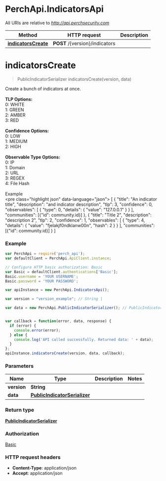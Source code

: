 # PerchApi.IndicatorsApi

All URIs are relative to *http://api.perchsecurity.com*

Method | HTTP request | Description
------------- | ------------- | -------------
[**indicatorsCreate**](IndicatorsApi.md#indicatorsCreate) | **POST** /{version}/indicators | 


<a name="indicatorsCreate"></a>
# **indicatorsCreate**
> PublicIndicatorSerializer indicatorsCreate(version, data)



Create a bunch of indicators at once.<br><br> <b>TLP Options:</b><br> 0: WHITE<br> 1: GREEN<br> 2: AMBER<br> 3: RED<br><br>  <b>Confidence Options:</b><br> 0: LOW<br> 1: MEDIUM<br> 2: HIGH<br><br>  <b>Observable Type Options:</b><br> 0: IP<br> 1: Domain<br> 2: URL<br> 3: REGEX<br> 4: File Hash<br><br>  Example<br>  <pre class=\"highlight json\" data-language=\"json\">     [         {             \"title\": \"An indicator title\",             \"description\": \"and indicator description\",             \"tlp\": 3,             \"confidence\": 0,             \"observables\": [                 {                     \"type\": 0,                     \"details\": {                         \"value\": \"127.0.0.1\"                     }                 }             ],             \"communities\": [{\"id\": community.id}]         },         {             \"title\": \"Title 2\",             \"description\": \"description 2\",             \"tlp\": 2,             \"confidence\": 1,             \"observables\": [                 {                     \"type\": 4,                     \"details\": {                         \"value\": \"fjelakjf0ndklanw00n\",                         \"hash\": 2                     }                 }             ],             \"communities\": [{\"id\": community.id}]         }     ] </pre>

### Example
```javascript
var PerchApi = require('perch_api');
var defaultClient = PerchApi.ApiClient.instance;

// Configure HTTP basic authorization: Basic
var Basic = defaultClient.authentications['Basic'];
Basic.username = 'YOUR USERNAME';
Basic.password = 'YOUR PASSWORD';

var apiInstance = new PerchApi.IndicatorsApi();

var version = "version_example"; // String | 

var data = new PerchApi.PublicIndicatorSerializer(); // PublicIndicatorSerializer | 


var callback = function(error, data, response) {
  if (error) {
    console.error(error);
  } else {
    console.log('API called successfully. Returned data: ' + data);
  }
};
apiInstance.indicatorsCreate(version, data, callback);
```

### Parameters

Name | Type | Description  | Notes
------------- | ------------- | ------------- | -------------
 **version** | **String**|  | 
 **data** | [**PublicIndicatorSerializer**](PublicIndicatorSerializer.md)|  | 

### Return type

[**PublicIndicatorSerializer**](PublicIndicatorSerializer.md)

### Authorization

[Basic](../README.md#Basic)

### HTTP request headers

 - **Content-Type**: application/json
 - **Accept**: application/json


